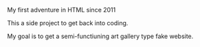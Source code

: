 My first adventure in HTML since 2011

This a side project to get back into coding.

My goal is to get a semi-functiuning art gallery type fake website.
